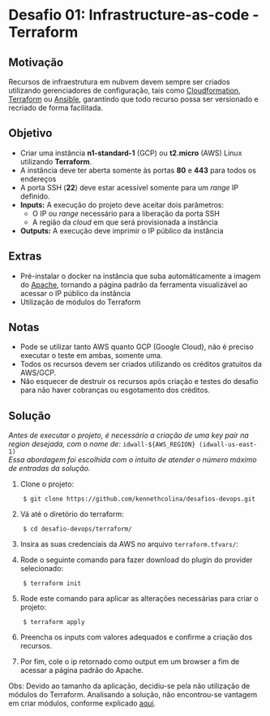# Desafio 01: Infrastructure-as-code - Terraform

## Motivação

Recursos de infraestrutura em nubvem devem sempre ser criados utilizando gerenciadores de configuração, tais como [Cloudformation](https://aws.amazon.com/cloudformation/), [Terraform](https://www.terraform.io/) ou [Ansible](https://www.ansible.com/), garantindo que todo recurso possa ser versionado e recriado de forma facilitada.

## Objetivo

- Criar uma instância **n1-standard-1** (GCP) ou **t2.micro** (AWS) Linux utilizando **Terraform**.
- A instância deve ter aberta somente às portas **80** e **443** para todos os endereços
- A porta SSH (**22**) deve estar acessível somente para um _range_ IP definido.
- **Inputs:** A execução do projeto deve aceitar dois parâmetros:
  - O IP ou _range_ necessário para a liberação da porta SSH
  - A região da _cloud_ em que será provisionada a instância
- **Outputs:** A execução deve imprimir o IP público da instância


## Extras

- Pré-instalar o docker na instância que suba automáticamente a imagem do [Apache](https://hub.docker.com/_/httpd/), tornando a página padrão da ferramenta visualizável ao acessar o IP público da instância
- Utilização de módulos do Terraform

## Notas
- Pode se utilizar tanto AWS quanto GCP (Google Cloud), não é preciso executar o teste em ambas, somente uma.
- Todos os recursos devem ser criados utilizando os créditos gratuitos da AWS/GCP.
- Não esquecer de destruir os recursos após criação e testes do desafio para não haver cobranças ou esgotamento dos créditos.

## Solução

_Antes de executar o projeto, é necessário a criação de uma key pair na region desejada, com o nome de:_ `idwall-${AWS_REGION} (idwall-us-east-1)`  
_Essa abordagem foi escolhida com o intuito de atender o número máximo de entradas da solução._

1. Clone o projeto:
```
    $ git clone https://github.com/kennethcolina/desafios-devops.git
```
2. Vá até o diretório do terraform:
```
    $ cd desafio-devops/terraform/
```
3. Insira as suas credenciais da AWS no arquivo `terraform.tfvars/`:

4. Rode o seguinte comando para fazer download do plugin do provider selecionado:
```
    $ terraform init
```
5. Rode este comando para aplicar as alterações necessárias para criar o projeto:
```
    $ terraform apply
```
6. Preencha os inputs com valores adequados e confirme a criação dos recursos.

7. Por fim, cole o ip retornado como output em um browser a fim de acessar a página padrão do Apache.

Obs: Devido ao tamanho da aplicação, decidiu-se pela não utilização de módulos do Terraform. Analisando a solução, não encontrou-se vantagem em criar módulos, conforme explicado [aqui](https://www.terraform.io/docs/modules/index.html#when-to-write-a-module).